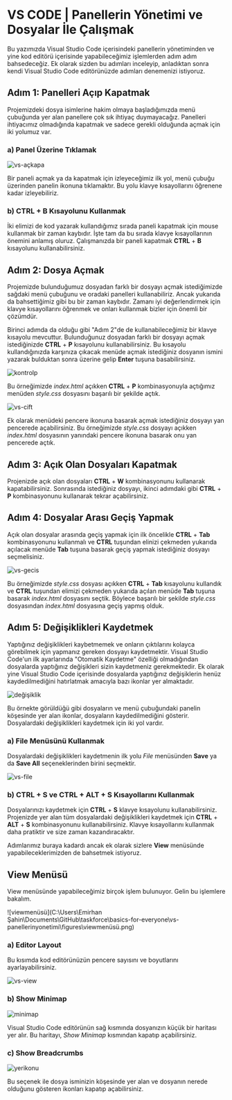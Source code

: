 # VS CODE | Panellerin Yönetimi ve Dosyalar İle Çalışmak	



Bu yazımızda Visual Studio Code içerisindeki panellerin yönetiminden ve yine kod editörü içerisinde yapabileceğimiz işlemlerden adım adım bahsedeceğiz. Ek olarak sizden bu adımları inceleyip, anladıktan sonra kendi Visual Studio Code editörünüzde adımları denemenizi istiyoruz. 



## Adım 1: Panelleri Açıp Kapatmak

Projemizdeki dosya isimlerine hakim olmaya başladığımızda menü çubuğunda yer alan panellere çok sık ihtiyaç duymayacağız. Panelleri ihtiyacımız olmadığında kapatmak ve sadece gerekli olduğunda açmak için iki yolumuz var.



### a) Panel Üzerine Tıklamak

![vs-açkapa](figures\vs-açkapa.gif)

Bir paneli açmak ya da kapatmak için izleyeceğimiz ilk yol, menü çubuğu üzerinden panelin ikonuna tıklamaktır. Bu yolu klavye kısayollarını öğrenene kadar izleyebiliriz.



### b) CTRL + B Kısayolunu Kullanmak

İki elimizi de kod yazarak kullandığımız sırada paneli kapatmak için mouse kullanmak bir zaman kaybıdır. İşte tam da bu sırada klavye kısayollarının önemini anlamış oluruz. Çalışmanızda bir paneli kapatmak **CTRL** + **B** kısayolunu kullanabilirsiniz.



## Adım 2: Dosya Açmak

Projemizde bulunduğumuz dosyadan farklı bir dosyayı açmak istediğimizde sağdaki menü çubuğunu ve oradaki panelleri kullanabiliriz. Ancak yukarıda da bahsettiğimiz gibi bu bir zaman kaybıdır. Zamanı iyi değerlendirmek için klavye kısayollarını öğrenmek ve onları kullanmak bizler için önemli bir çözümdür.



Birinci adımda da olduğu gibi "Adım 2"de de kullanabileceğimiz bir klavye kısayolu mevcuttur. Bulunduğunuz dosyadan farklı bir dosyayı açmak istediğinizde **CTRL** + **P** kısayolunu kullanabilirsiniz. Bu kısayolu kullandığınızda karşınıza çıkacak menüde açmak istediğiniz dosyanın ismini yazarak bulduktan sonra üzerine gelip **Enter** tuşuna basabilirsiniz.



![kontrolp](figures\kontrolp.gif)

Bu örneğimizde *index.html* açıkken **CTRL** + **P** kombinasyonuyla açtığımız menüden *style.css* dosyasını başarılı bir şekilde açtık.



![vs-cift](figures\vs-cift.gif)

Ek olarak menüdeki pencere ikonuna basarak açmak istediğiniz dosyayı yan pencerede açabilirsiniz. Bu örneğimizde *style.css* dosyayı açıkken *index.html* dosyasının yanındaki pencere ikonuna basarak onu yan pencerede açtık.



## Adım 3: Açık Olan Dosyaları Kapatmak

Projenizde açık olan dosyaları **CTRL** + **W** kombinasyonunu kullanarak kapatabilirsiniz. Sonrasında istediğiniz dosyayı, ikinci adımdaki gibi **CTRL** + **P** kombinasyonunu kullanarak tekrar açabilirsiniz.



## Adım 4: Dosyalar Arası Geçiş Yapmak

Açık olan dosyalar arasında geçiş yapmak için ilk öncelikle **CTRL** + **Tab** kombinasyonunu kullanmalı ve **CTRL** tuşundan elinizi çekmeden yukarıda açılacak menüde **Tab** tuşuna basarak geçiş yapmak istediğiniz dosyayı seçmelisiniz.

![vs-gecis](figures\vs-gecis.gif)

Bu örneğimizde *style.css* dosyası açıkken **CTRL** + **Tab** kısayolunu kullandık ve **CTRL** tuşundan elimizi çekmeden yukarıda açılan menüde **Tab** tuşuna basarak *index.html* dosyasını seçtik. Böylece başarılı bir şekilde *style.css* dosyasından *index.html* dosyasına geçiş yapmış olduk.



## Adım 5: Değişiklikleri Kaydetmek

Yaptığınız değişiklikleri kaybetmemek ve onların çıktılarını kolayca görebilmek için yapmanız gereken dosyayı kaydetmektir. Visual Studio Code'un ilk ayarlarında "Otomatik Kaydetme" özelliği olmadığından dosyalarda yaptığınız değişikleri sizin kaydetmeniz gerekmektedir. Ek olarak yine Visual Studio Code içerisinde dosyalarda yaptığınız değişiklerin henüz kaydedilmediğini hatırlatmak amacıyla bazı ikonlar yer almaktadır. 

![değişiklik](figures\değişiklik.png)

Bu örnekte görüldüğü gibi dosyaların ve menü çubuğundaki panelin köşesinde yer alan ikonlar, dosyaların kaydedilmediğini gösterir. Dosyalardaki değişiklikleri kaydetmek için iki yol vardır.



### a) File Menüsünü Kullanmak

Dosyalardaki değişiklikleri kaydetmenin ilk yolu *File* menüsünden **Save** ya da **Save All** seçeneklerinden birini seçmektir.

![vs-file](figures\vs-file.gif)



### b) CTRL + S ve CTRL + ALT + S Kısayollarını Kullanmak

Dosyalarınızı kaydetmek için **CTRL** + **S** klavye kısayolunu kullanabilirsiniz. Projenizde yer alan tüm dosyalardaki değişiklikleri kaydetmek için **CTRL** + **ALT** + **S** kombinasyonunu kullanabilirsiniz. Klavye kısayollarını kullanmak daha pratiktir ve size zaman kazandıracaktır.



Adımlarımız buraya kadardı ancak ek olarak sizlere **View** menüsünde yapabileceklerimizden de bahsetmek istiyoruz.



## View Menüsü

View menüsünde yapabileceğimiz birçok işlem bulunuyor. Gelin bu işlemlere bakalım.

![viewmenüsü](C:\Users\Emirhan Şahin\Documents\GitHub\taskforce\basics-for-everyone\vs-panellerinyonetimi\figures\viewmenüsü.png)



### a) Editor Layout

Bu kısımda kod editörünüzün pencere sayısını ve boyutlarını ayarlayabilirsiniz.

![vs-view](figures\vs-view.gif)



### b) Show Minimap

![minimap](figures\minimap.png)

Visual Studio Code editörünün sağ kısmında dosyanızın küçük bir haritası yer alır. Bu haritayı, *Show Minimap* kısmından kapatıp açabilirsiniz.



### c) Show Breadcrumbs

![yerikonu](figures\yerikonu.png)

Bu seçenek ile dosya isminizin köşesinde yer alan ve dosyanın nerede olduğunu gösteren ikonları kapatıp açabilirsiniz.